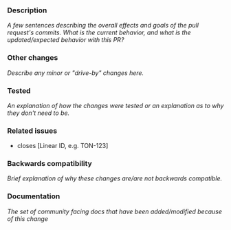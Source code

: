 ### Description

_A few sentences describing the overall effects and goals of the pull request's commits.
What is the current behavior, and what is the updated/expected behavior with this PR?_

### Other changes

_Describe any minor or "drive-by" changes here._

### Tested

_An explanation of how the changes were tested or an explanation as to why they don't need to be._

### Related issues

- closes [Linear ID, e.g. TON-123]

<!-- Linear magic words

1. Closing 
  1. close, closes, closed, closing fix, fixes, fixed, fixing, resolve, resolves, resolved, resolving, complete, completes, completed, completing
  2. move the issue to In Progress when the branch is pushed and Done when the commit is merged to the default branch
2. Non-closing
  1. ref, references, part of, related to, contributes to, towards
  2. will not close the issue when the PR or commit merges
-->

### Backwards compatibility

_Brief explanation of why these changes are/are not backwards compatible._

### Documentation

_The set of community facing docs that have been added/modified because of this change_